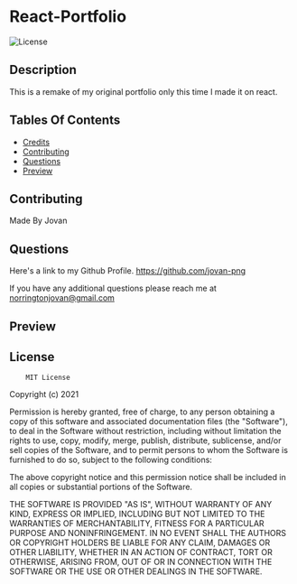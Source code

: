 # React-Portfolio

![License](https://img.shields.io/badge/MIT-blue)

## Description

This is a remake of my original portfolio only this time I made it on react.

## Tables Of Contents

- [Credits](#credits)
- [Contributing](#Contributing)
- [Questions](#Questions)
- [Preview](#Preview)

## Contributing

Made By Jovan

## Questions

Here's a link to my Github Profile.
https://github.com/jovan-png

If you have any additional questions please reach me at
norringtonjovan@gmail.com

## Preview

## License

        MIT License

Copyright (c) 2021

Permission is hereby granted, free of charge, to any person obtaining a copy
of this software and associated documentation files (the "Software"), to deal
in the Software without restriction, including without limitation the rights
to use, copy, modify, merge, publish, distribute, sublicense, and/or sell
copies of the Software, and to permit persons to whom the Software is
furnished to do so, subject to the following conditions:

The above copyright notice and this permission notice shall be included in all
copies or substantial portions of the Software.

THE SOFTWARE IS PROVIDED "AS IS", WITHOUT WARRANTY OF ANY KIND, EXPRESS OR
IMPLIED, INCLUDING BUT NOT LIMITED TO THE WARRANTIES OF MERCHANTABILITY,
FITNESS FOR A PARTICULAR PURPOSE AND NONINFRINGEMENT. IN NO EVENT SHALL THE
AUTHORS OR COPYRIGHT HOLDERS BE LIABLE FOR ANY CLAIM, DAMAGES OR OTHER
LIABILITY, WHETHER IN AN ACTION OF CONTRACT, TORT OR OTHERWISE, ARISING FROM,
OUT OF OR IN CONNECTION WITH THE SOFTWARE OR THE USE OR OTHER DEALINGS IN THE
SOFTWARE.
